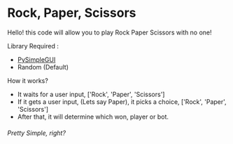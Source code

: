 # Rock, Paper, Scissors

Hello! this code will allow you to play Rock Paper Scissors with no one!

Library Required :
- [PySimpleGUI](https://pypi.org/project/PySimpleGUI/)
- Random (Default)

How it works? 
- It waits for a user input, \['Rock', 'Paper', 'Scissors']
- If it gets a user input, (Lets say Paper), it picks a choice, \['Rock', 'Paper', 'Scissors']
- After that, it will determine which won, player or bot.

###### Pretty Simple, right?
